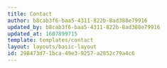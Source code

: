 ```yaml
---
title: Contact
author: b8cab3f6-baa5-4311-822b-8ad388e79916
updated_by: b8cab3f6-baa5-4311-822b-8ad388e79916
updated_at: 1607899715
template: templates/contact
layout: layouts/basic-layout
id: 298473d7-1bca-49e3-9257-a2852c79a4c6
---
```

